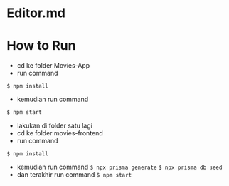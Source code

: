 # Editor.md

# How to Run
- cd ke folder Movies-App 
- run command

`$ npm install`
- kemudian run command 

`$ npm start`

- lakukan di folder satu lagi
- cd ke folder movies-frontend 
- run command

`$ npm install`
- kemudian run command 
`$ npx prisma generate`
`$ npx prisma db seed`
- dan terakhir run command
`$ npm start`

